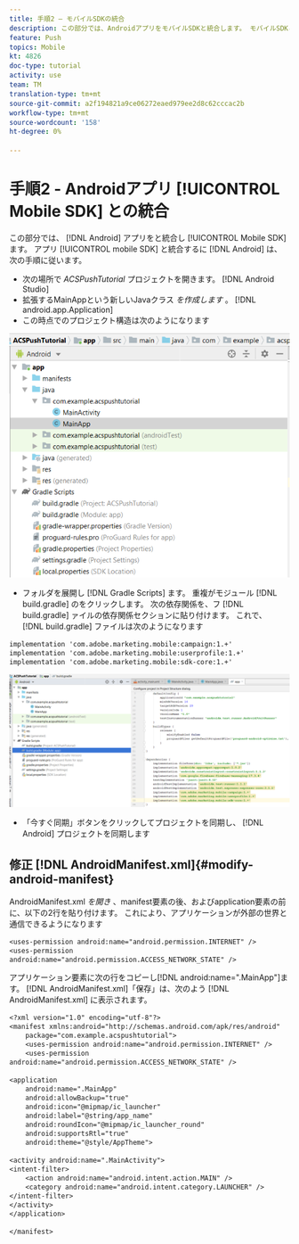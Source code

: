 ```yaml
---
title: 手順2 — モバイルSDKの統合
description: この部分では、AndroidアプリをモバイルSDKと統合します。 モバイルSDKとAndroidアプリを統合するには
feature: Push
topics: Mobile
kt: 4826
doc-type: tutorial
activity: use
team: TM
translation-type: tm+mt
source-git-commit: a2f194821a9ce06272eaed979ee2d8c62cccac2b
workflow-type: tm+mt
source-wordcount: '158'
ht-degree: 0%

---
```


# 手順2 - Androidアプリ [!UICONTROL Mobile SDK] との統合

この部分では、 [!DNL Android] アプリをと統合し [!UICONTROL Mobile SDK]ます。 アプリ [!UICONTROL mobile SDK] と統合するに [!DNL Android] は、次の手順に従います。

* 次の場所で *ACSPushTutorial* プロジェクトを開きます。 [!DNL Android Studio]
* 拡張するMainAppという新しいJavaクラス *を作成します* 。 [!DNL android.app.Application]
* この時点でのプロジェクト構造は次のようになります

![メインアプリ](assets/android-main-app.PNG)

* フォルダを展開し [!DNL Gradle Scripts] ます。 重複がモジュール [!DNL build.gradle] のをクリックします。 次の依存関係を、フ [!DNL build.gradle] ァイルの依存関係セクションに貼り付けます。 これで、 [!DNL build.gradle] ファイルは次のようになります

```java{.line-numbers}
implementation 'com.adobe.marketing.mobile:campaign:1.+'
implementation 'com.adobe.marketing.mobile:userprofile:1.+'
implementation 'com.adobe.marketing.mobile:sdk-core:1.+'
```

![モジュール・グレーダル](assets/module-build-gradle.PNG)

* 「今すぐ同期」ボタンをクリックしてプロジェクトを同期し、 [!DNL Android] プロジェクトを同期します

## 修正 [!DNL AndroidManifest.xml]{#modify-android-manifest}

AndroidManifest.xml *を開き* 、manifest要素の後、およびapplication要素の前に、以下の2行を貼り付けます。 これにより、アプリケーションが外部の世界と通信できるようになります

```xml{.line-numbers}
<uses-permission android:name="android.permission.INTERNET" />
<uses-permission android:name="android.permission.ACCESS_NETWORK_STATE" />
```

アプリケーション要素に次の行をコピーし[!DNL android:name=".MainApp"]ます。 [!DNL AndroidManifest.xml]「保存」は、次のよう [!DNL AndroidManifest.xml] に表示されます。

```xml{.line-numbers}
<?xml version="1.0" encoding="utf-8"?>
<manifest xmlns:android="http://schemas.android.com/apk/res/android"
    package="com.example.acspushtutorial">
    <uses-permission android:name="android.permission.INTERNET" />
    <uses-permission android:name="android.permission.ACCESS_NETWORK_STATE" />

<application
    android:name=".MainApp"
    android:allowBackup="true"
    android:icon="@mipmap/ic_launcher"
    android:label="@string/app_name"
    android:roundIcon="@mipmap/ic_launcher_round"
    android:supportsRtl="true"
    android:theme="@style/AppTheme">

<activity android:name=".MainActivity">
<intent-filter>
    <action android:name="android.intent.action.MAIN" />
    <category android:name="android.intent.category.LAUNCHER" />
</intent-filter>
</activity>
</application>

</manifest>
```

